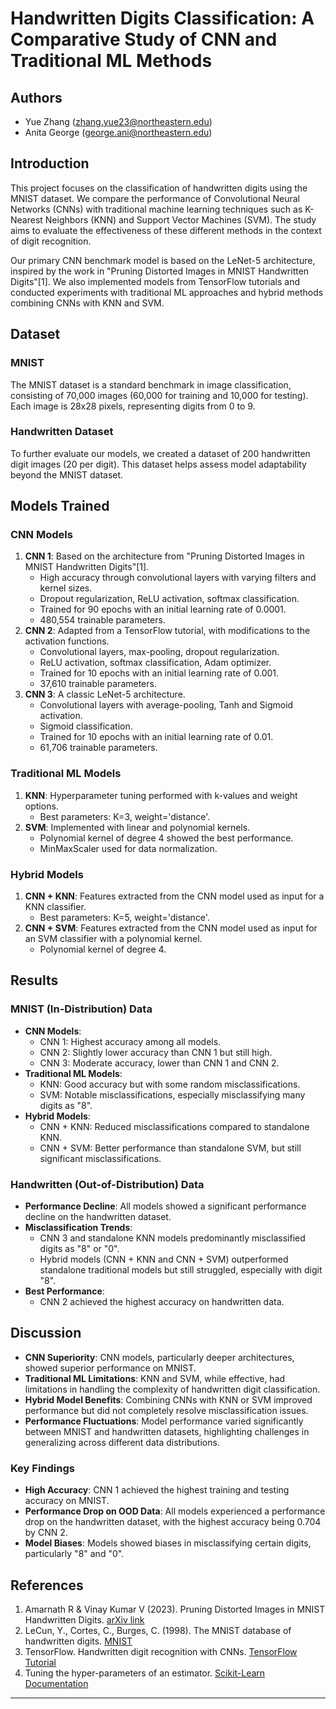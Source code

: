 # Handwritten Digits Classification: A Comparative Study of CNN and Traditional ML Methods

## Authors
- Yue Zhang (zhang.yue23@northeastern.edu)
- Anita George (george.ani@northeastern.edu)

## Introduction
This project focuses on the classification of handwritten digits using the MNIST dataset. We compare the performance of Convolutional Neural Networks (CNNs) with traditional machine learning techniques such as K-Nearest Neighbors (KNN) and Support Vector Machines (SVM). The study aims to evaluate the effectiveness of these different methods in the context of digit recognition.

Our primary CNN benchmark model is based on the LeNet-5 architecture, inspired by the work in "Pruning Distorted Images in MNIST Handwritten Digits"[1]. We also implemented models from TensorFlow tutorials and conducted experiments with traditional ML approaches and hybrid methods combining CNNs with KNN and SVM.

## Dataset
### MNIST
The MNIST dataset is a standard benchmark in image classification, consisting of 70,000 images (60,000 for training and 10,000 for testing). Each image is 28x28 pixels, representing digits from 0 to 9.

### Handwritten Dataset
To further evaluate our models, we created a dataset of 200 handwritten digit images (20 per digit). This dataset helps assess model adaptability beyond the MNIST dataset.

## Models Trained
### CNN Models
1. **CNN 1**: Based on the architecture from "Pruning Distorted Images in MNIST Handwritten Digits"[1].
   - High accuracy through convolutional layers with varying filters and kernel sizes.
   - Dropout regularization, ReLU activation, softmax classification.
   - Trained for 90 epochs with an initial learning rate of 0.0001.
   - 480,554 trainable parameters.
2. **CNN 2**: Adapted from a TensorFlow tutorial, with modifications to the activation functions.
   - Convolutional layers, max-pooling, dropout regularization.
   - ReLU activation, softmax classification, Adam optimizer.
   - Trained for 10 epochs with an initial learning rate of 0.001.
   - 37,610 trainable parameters.
3. **CNN 3**: A classic LeNet-5 architecture.
   - Convolutional layers with average-pooling, Tanh and Sigmoid activation.
   - Sigmoid classification.
   - Trained for 10 epochs with an initial learning rate of 0.01.
   - 61,706 trainable parameters.

### Traditional ML Models
1. **KNN**: Hyperparameter tuning performed with k-values and weight options.
   - Best parameters: K=3, weight='distance'.
2. **SVM**: Implemented with linear and polynomial kernels.
   - Polynomial kernel of degree 4 showed the best performance.
   - MinMaxScaler used for data normalization.

### Hybrid Models
1. **CNN + KNN**: Features extracted from the CNN model used as input for a KNN classifier.
   - Best parameters: K=5, weight='distance'.
2. **CNN + SVM**: Features extracted from the CNN model used as input for an SVM classifier with a polynomial kernel.
   - Polynomial kernel of degree 4.

## Results
### MNIST (In-Distribution) Data
- **CNN Models**:
  - CNN 1: Highest accuracy among all models.
  - CNN 2: Slightly lower accuracy than CNN 1 but still high.
  - CNN 3: Moderate accuracy, lower than CNN 1 and CNN 2.
- **Traditional ML Models**:
  - KNN: Good accuracy but with some random misclassifications.
  - SVM: Notable misclassifications, especially misclassifying many digits as "8".
- **Hybrid Models**:
  - CNN + KNN: Reduced misclassifications compared to standalone KNN.
  - CNN + SVM: Better performance than standalone SVM, but still significant misclassifications.

### Handwritten (Out-of-Distribution) Data
- **Performance Decline**: All models showed a significant performance decline on the handwritten dataset.
- **Misclassification Trends**:
  - CNN 3 and standalone KNN models predominantly misclassified digits as "8" or "0".
  - Hybrid models (CNN + KNN and CNN + SVM) outperformed standalone traditional models but still struggled, especially with digit "8".
- **Best Performance**:
  - CNN 2 achieved the highest accuracy on handwritten data.

## Discussion
- **CNN Superiority**: CNN models, particularly deeper architectures, showed superior performance on MNIST.
- **Traditional ML Limitations**: KNN and SVM, while effective, had limitations in handling the complexity of handwritten digit classification.
- **Hybrid Model Benefits**: Combining CNNs with KNN or SVM improved performance but did not completely resolve misclassification issues.
- **Performance Fluctuations**: Model performance varied significantly between MNIST and handwritten datasets, highlighting challenges in generalizing across different data distributions.

### Key Findings
- **High Accuracy**: CNN 1 achieved the highest training and testing accuracy on MNIST.
- **Performance Drop on OOD Data**: All models experienced a performance drop on the handwritten dataset, with the highest accuracy being 0.704 by CNN 2.
- **Model Biases**: Models showed biases in misclassifying certain digits, particularly "8" and "0".


## References
1. Amarnath R & Vinay Kumar V (2023). Pruning Distorted Images in MNIST Handwritten Digits. [arXiv link](https://arxiv.org/pdf/2307.14343.pdf)
2. LeCun, Y., Cortes, C., Burges, C. (1998). The MNIST database of handwritten digits. [MNIST](http://yann.lecun.com/exdb/mnist/)
3. TensorFlow. Handwritten digit recognition with CNNs. [TensorFlow Tutorial](https://www.tensorflow.org/js/tutorials/training/handwritten_digit_cnn)
4. Tuning the hyper-parameters of an estimator. [Scikit-Learn Documentation](https://scikit-learn.org/stable/modules/grid_search.html)
---

